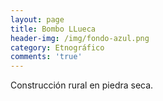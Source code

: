 ```yaml
---
layout: page
title: Bombo LLueca
header-img: /img/fondo-azul.png
category: Etnográfico
comments: 'true'
---
```



Construcción rural en piedra seca.
